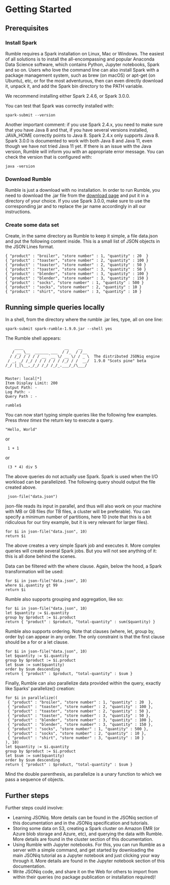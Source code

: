 # Getting Started

## Prerequisites

### Install Spark

Rumble requires a Spark installation on Linux, Mac or Windows. The easiest of all solutions is to install the all-encompassing and popular Anaconda Data Science software, which contains Python, Jupyter notebooks, Spark and so on. Users who love the command line can also install Spark with a package management system, such as brew (on macOS) or apt-get (on Ubuntu), etc, or for the most adventurous, then can even directly download it, unpack it, and add the Spark bin directory to the PATH variable.

We recommend installing either Spark 2.4.6, or Spark 3.0.0.

You can test that Spark was correctly installed with:

    spark-submit --version
    
Another important comment: if you use Spark 2.4.x, you need to make sure that you have Java 8 and that, if you have several versions installed, JAVA_HOME correctly points to Java 8. Spark 2.4.x only supports Java 8. Spark 3.0.0 is documented to work with both Java 8 and Java 11, even though we have not tried Java 11 yet. If there is an issue with the Java version, Rumble will inform you with an appropriate error message. You can check the version that is configured with:

    java -version


### Download Rumble

Rumble is just a download with no installation. In order to run Rumble, you need to download the .jar file from the [download page](https://github.com/Sparksoniq/rumble/releases) and put it in a directory of your choice. If you use Spark 3.0.0, make sure to use the corresponding jar and to replace the jar name accordingly in all our instructions.

### Create some data set

Create, in the same directory as Rumble to keep it simple, a file data.json and put the following content inside. This is a small list of JSON objects in the JSON Lines format.

    { "product" : "broiler", "store number" : 1, "quantity" : 20  }
    { "product" : "toaster", "store number" : 2, "quantity" : 100 }
    { "product" : "toaster", "store number" : 2, "quantity" : 50 }
    { "product" : "toaster", "store number" : 3, "quantity" : 50 }
    { "product" : "blender", "store number" : 3, "quantity" : 100 }
    { "product" : "blender", "store number" : 3, "quantity" : 150 }
    { "product" : "socks", "store number" : 1, "quantity" : 500 }
    { "product" : "socks", "store number" : 2, "quantity" : 10 }
    { "product" : "shirt", "store number" : 3, "quantity" : 10 }

## Running simple queries locally

In a shell, from the directory where the rumble .jar lies, type, all on one line:

    spark-submit spark-rumble-1.9.0.jar --shell yes
                 
The Rumble shell appears:

        ____                  __    __   
       / __ \__  ______ ___  / /_  / /__ 
      / /_/ / / / / __ `__ \/ __ \/ / _ \  The distributed JSONiq engine
     / _, _/ /_/ / / / / / / /_/ / /  __/  1.9.0 "Scots pine" beta
    /_/ |_|\__,_/_/ /_/ /_/_.___/_/\___/
    
    
    Master: local[*]
    Item Display Limit: 200
    Output Path: -
    Log Path: -
    Query Path : -

    rumble$
    
You can now start typing simple queries like the following few examples. Press *three times* the return key to execute a query.

    "Hello, World"
    
or
 
     1 + 1
     
or
 
     (3 * 4) div 5
     
The above queries do not actually use Spark. Spark is used when the I/O workload can be parallelized. The following query should output the file created above.
     
     json-file("data.json")
     
json-file reads its input in parallel, and thus will also work on your machine with MB or GB files (for TB files, a cluster will be preferable). You can specify a minimum number of partitions, here 10 (note that this is a bit ridiculous for our tiny example, but it is very relevant for larger files).

    for $i in json-file("data.json", 10)
    return $i

The above creates a very simple Spark job and executes it. More complex queries will create several Spark jobs. But you will not see anything of it: this is all done behind the scenes.

Data can be filtered with the where clause. Again, below the hood, a Spark transformation will be used:

    for $i in json-file("data.json", 10)
    where $i.quantity gt 99
    return $i
    
Rumble also supports grouping and aggregation, like so:

    for $i in json-file("data.json", 10)
    let $quantity := $i.quantity
    group by $product := $i.product
    return { "product" : $product, "total-quantity" : sum($quantity) }
    

Rumble also supports ordering. Note that clauses (where, let, group by, order by) can appear in any order.
The only constraint is that the first clause should be a for or a let clause.

    for $i in json-file("data.json", 10)
    let $quantity := $i.quantity
    group by $product := $i.product
    let $sum := sum($quantity)
    order by $sum descending
    return { "product" : $product, "total-quantity" : $sum }

Finally, Rumble can also parallelize data provided within the query, exactly like Sparks' parallelize() creation:

    for $i in parallelize((
     { "product" : "broiler", "store number" : 1, "quantity" : 20  },
     { "product" : "toaster", "store number" : 2, "quantity" : 100 },
     { "product" : "toaster", "store number" : 2, "quantity" : 50 },
     { "product" : "toaster", "store number" : 3, "quantity" : 50 },
     { "product" : "blender", "store number" : 3, "quantity" : 100 },
     { "product" : "blender", "store number" : 3, "quantity" : 150 },
     { "product" : "socks", "store number" : 1, "quantity" : 500 },
     { "product" : "socks", "store number" : 2, "quantity" : 10 },
     { "product" : "shirt", "store number" : 3, "quantity" : 10 }
    ), 10)
    let $quantity := $i.quantity
    group by $product := $i.product
    let $sum := sum($quantity)
    order by $sum descending
    return { "product" : $product, "total-quantity" : $sum }

Mind the double parenthesis, as parallelize is a unary function to which we pass a sequence of objects.

## Further steps

Further steps could involve:

- Learning JSONiq. More details can be found in the JSONiq section of this documentation and in the JSONiq specification and tutorials.
- Storing some data on S3, creating a Spark cluster on Amazon EMR (or Azure blob storage and Azure, etc), and querying the data with Rumble. More details are found in the cluster section of this documentation.
- Using Rumble with Jupyter notebooks. For this, you can run Rumble as a server with a simple command, and get started by downloading the main JSONiq tutorial as a Jupyter notebook and just clicking your way through it. More details are found in the Jupyter notebook section of this documentation.
- Write JSONiq code, and share it on the Web for others to import from within their queries (no package publication or installation required)!


